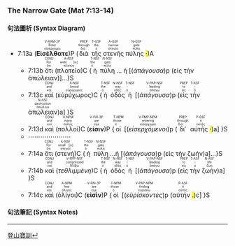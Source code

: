 ### The Narrow Gate (Mat 7:13-14)


#### 句法圖析 (Syntax Diagram)

- 7:13a (<RUBY><ruby><ruby><strong><strong>Εἰσέλθατε</strong></strong><rt>εἰσέρχομαι</rt></ruby><rt>Enter</rt></ruby><rt>V-AAM-2P</rt></RUBY>)P (<RUBY><ruby><ruby>διὰ<rt>διά</rt></ruby><rt>through</rt></ruby><rt>PREP</rt></RUBY> <RUBY><ruby><ruby>τῆς<rt>ὁ</rt></ruby><rt>the</rt></ruby><rt>T-GSF</rt></RUBY> <RUBY><ruby><ruby>στενῆς<rt>στενός</rt></ruby><rt>narrow</rt></ruby><rt>A-GSF</rt></RUBY> <RUBY><ruby><ruby>πύλης <mark class="pm">·</mark><rt>πύλη</rt></ruby><rt>gate</rt></ruby><rt>N-GSF</rt></RUBY>)A
	- 7:13b <RUBY><ruby><ruby>ὅτι<rt>ὅτι</rt></ruby><rt>For</rt></ruby><rt>CONJ</rt></RUBY> (<RUBY><ruby><ruby>πλατεῖα<rt>πλατύς</rt></ruby><rt>wide [is]</rt></ruby><rt>A-NSF</rt></RUBY>)C {<RUBY><ruby><ruby>ἡ<rt>ὁ</rt></ruby><rt>the</rt></ruby><rt>T-NSF</rt></RUBY> <RUBY><ruby><ruby>πύλη<rt>πύλη</rt></ruby><rt>gate</rt></ruby><rt>N-NSF</rt></RUBY> ... ἡ [(<em>ἀπάγουσα</em>)p (εἰς τὴν ἀπώλειαν)]...}S
	- 7:13c <RUBY><ruby><ruby>καὶ<rt>καί</rt></ruby><rt>and</rt></ruby><rt>CONJ</rt></RUBY> (<RUBY><ruby><ruby>εὐρύχωρος<rt>εὐρύχωρος</rt></ruby><rt>broad</rt></ruby><rt>A-NSF</rt></RUBY>)C {<RUBY><ruby><ruby>ἡ<rt>ὁ</rt></ruby><rt>the</rt></ruby><rt>T-NSF</rt></RUBY> <RUBY><ruby><ruby>ὁδὸς<rt>ὁδός</rt></ruby><rt>way</rt></ruby><rt>N-NSF</rt></RUBY> <RUBY><ruby><ruby>ἡ<rt>ὁ</rt></ruby><rt>-</rt></ruby><rt>T-NSF</rt></RUBY> [(<RUBY><ruby><ruby><em><em>ἀπάγουσα</em></em><rt>ἀπάγω</rt></ruby><rt>leading</rt></ruby><rt>V-PAP-NSF</rt></RUBY>)p (<RUBY><ruby><ruby>εἰς<rt>εἰς</rt></ruby><rt>to</rt></ruby><rt>PREP</rt></RUBY> <RUBY><ruby><ruby>τὴν<rt>ὁ</rt></ruby><rt>-</rt></ruby><rt>T-ASF</rt></RUBY> <RUBY><ruby><ruby>ἀπώλειαν<rt>ἀπώλεια</rt></ruby><rt>destruction</rt></ruby><rt>N-ASF</rt></RUBY>)a] }S
	- 7:13d <RUBY><ruby><ruby>καὶ<rt>καί</rt></ruby><rt>and</rt></ruby><rt>CONJ</rt></RUBY> (<RUBY><ruby><ruby>πολλοί<rt>πολύς</rt></ruby><rt>many</rt></ruby><rt>A-NPM</rt></RUBY>)C (<RUBY><ruby><ruby><strong><strong>εἰσιν</strong></strong><rt>εἰμί</rt></ruby><rt>are</rt></ruby><rt>V-PAI-3P</rt></RUBY>)P {<RUBY><ruby><ruby>οἱ<rt>ὁ</rt></ruby><rt>those</rt></ruby><rt>T-NPM</rt></RUBY> [(<RUBY><ruby><ruby><em><em>εἰσερχόμενοι</em></em><rt>εἰσέρχομαι</rt></ruby><rt>entering</rt></ruby><rt>V-PMP-NPM</rt></RUBY>)p (<RUBY><ruby><ruby>δι᾽<rt>διά</rt></ruby><rt>through</rt></ruby><rt>PREP</rt></RUBY> <RUBY><ruby><ruby>αὐτῆς <mark class="pm">·</mark><rt>αὐτός</rt></ruby><rt>it</rt></ruby><rt>P-GSF</rt></RUBY>)a] }S
	- ⋯⋯⋯⋯⋯⋯⋯
	- 7:14a <RUBY><ruby><ruby>ὅτι<rt>ὅτι</rt></ruby><rt>For</rt></ruby><rt>CONJ</rt></RUBY> (<RUBY><ruby><ruby>στενὴ<rt>στενός</rt></ruby><rt>small [is]</rt></ruby><rt>A-NSF</rt></RUBY>)C {<RUBY><ruby><ruby>ἡ<rt>ὁ</rt></ruby><rt>the</rt></ruby><rt>T-NSF</rt></RUBY> <RUBY><ruby><ruby>πύλη<rt>πύλη</rt></ruby><rt>gate</rt></ruby><rt>N-NSF</rt></RUBY> ...ἡ [(<em>ἀπάγουσα</em>)p (εἰς τὴν ζωήν)a]...}S
	- 7:14b <RUBY><ruby><ruby>καὶ<rt>καί</rt></ruby><rt>and</rt></ruby><rt>CONJ</rt></RUBY> (<RUBY><ruby><ruby><em><em>τεθλιμμένη</em></em><rt>θλίβω</rt></ruby><rt>compressed</rt></ruby><rt>V-RPP-NSF</rt></RUBY>)C {<RUBY><ruby><ruby>ἡ<rt>ὁ</rt></ruby><rt>the</rt></ruby><rt>T-NSF</rt></RUBY> <RUBY><ruby><ruby>ὁδὸς<rt>ὁδός</rt></ruby><rt>way</rt></ruby><rt>N-NSF</rt></RUBY> <RUBY><ruby><ruby>ἡ<rt>ὁ</rt></ruby><rt>-</rt></ruby><rt>T-NSF</rt></RUBY> [(<RUBY><ruby><ruby><em><em>ἀπάγουσα</em></em><rt>ἀπάγω</rt></ruby><rt>leading</rt></ruby><rt>V-PAP-NSF</rt></RUBY>)p (<RUBY><ruby><ruby>εἰς<rt>εἰς</rt></ruby><rt>to</rt></ruby><rt>PREP</rt></RUBY> <RUBY><ruby><ruby>τὴν<rt>ὁ</rt></ruby><rt>-</rt></ruby><rt>T-ASF</rt></RUBY> <RUBY><ruby><ruby>ζωήν<rt>ζωή</rt></ruby><rt>life</rt></ruby><rt>N-ASF</rt></RUBY>)a] }S
	- 7:14c <RUBY><ruby><ruby>καὶ<rt>καί</rt></ruby><rt>and</rt></ruby><rt>CONJ</rt></RUBY> (<RUBY><ruby><ruby>ὀλίγοι<rt>ὀλίγος</rt></ruby><rt>few</rt></ruby><rt>A-NPM</rt></RUBY>)C (<RUBY><ruby><ruby><strong><strong>εἰσὶν</strong></strong><rt>εἰμί</rt></ruby><rt>are</rt></ruby><rt>V-PAI-3P</rt></RUBY>)P {<RUBY><ruby><ruby>οἱ<rt>ὁ</rt></ruby><rt>those</rt></ruby><rt>T-NPM</rt></RUBY> [(<RUBY><ruby><ruby><em><em>εὑρίσκοντες</em></em><rt>εὑρίσκω</rt></ruby><rt>finding</rt></ruby><rt>V-PAP-NPM</rt></RUBY>)p (<RUBY><ruby><ruby>αὐτήν <mark class="pm">.</mark><rt>αὐτός</rt></ruby><rt>it</rt></ruby><rt>P-ASF</rt></RUBY>)c] }S

#### 句法筆記 (Syntax Notes)


---
[登山寶訓↵](Sermon-on-the-Mount.Notes.md)

